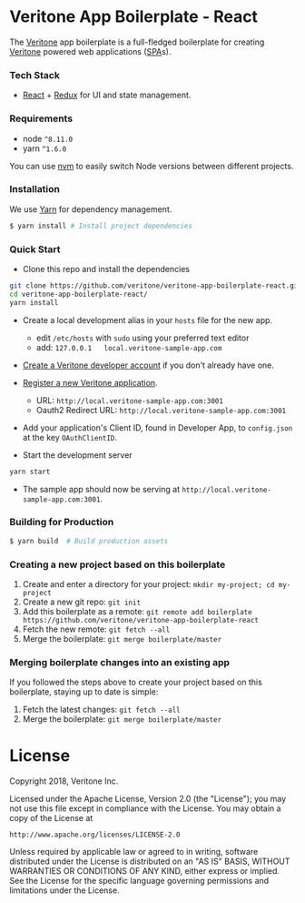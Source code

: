 # Veritone App Boilerplate - React

The [Veritone][veri] app boilerplate is a full-fledged boilerplate for creating [Veritone][veri] powered web applications ([SPA](https://en.wikipedia.org/wiki/Single-page_application)s).

### Tech Stack
* [React][react] + [Redux][redux] for UI and state management.

### Requirements
* node `^8.11.0`
* yarn `^1.6.0` 

You can use [nvm](https://github.com/creationix/nvm#installation) to easily switch Node versions between different projects.

### Installation
We use [Yarn](https://yarnpkg.com/) for dependency management.
```bash
$ yarn install # Install project dependencies
```

### Quick Start
* Clone this repo and install the dependencies
```sh
git clone https://github.com/veritone/veritone-app-boilerplate-react.git
cd veritone-app-boilerplate-react/
yarn install
```

* Create a local development alias in your `hosts` file for the new app.
  * edit `/etc/hosts` with `sudo` using your preferred text editor
  * add: `127.0.0.1   local.veritone-sample-app.com`

* [Create a Veritone developer account](https://www.veritone.com/devsignup) if you don't already have one.

* [Register a new Veritone application](https://developer.veritone.com/applications/overview/new/details).
  * URL: `http://local.veritone-sample-app.com:3001`
  * Oauth2 Redirect URL: `http://local.veritone-sample-app.com:3001`
  
* Add your application's Client ID, found in Developer App, to `config.json` at the key `OAuthClientID`.

* Start the development server
```sh
yarn start
```

* The sample app should now be serving at `http://local.veritone-sample-app.com:3001`.

### Building for Production
```bash
$ yarn build  # Build production assets
```

[react]: https://facebook.github.io/react/
[redux]: http://redux.js.org/
[veri]: https://veritone.com/
[rdce]: https://chrome.google.com/webstore/detail/redux-devtools/lmhkpmbekcpmknklioeibfkpmmfibljd

### Creating a new project based on this boilerplate
1. Create and enter a directory for your project: `mkdir my-project; cd my-project`
2. Create a new git repo: `git init`
3. Add this boilerplate as a remote: `git remote add boilerplate https://github.com/veritone/veritone-app-boilerplate-react`
4. Fetch the new remote: `git fetch --all`
5. Merge the boilerplate: `git merge boilerplate/master`

### Merging boilerplate changes into an existing app
If you followed the steps above to create your project based on this boilerplate, staying up to date is simple:
1. Fetch the latest changes: `git fetch --all`
2. Merge the boilerplate: `git merge boilerplate/master`

# License
Copyright 2018, Veritone Inc.

Licensed under the Apache License, Version 2.0 (the "License");
you may not use this file except in compliance with the License.
You may obtain a copy of the License at

    http://www.apache.org/licenses/LICENSE-2.0

Unless required by applicable law or agreed to in writing, software
distributed under the License is distributed on an "AS IS" BASIS,
WITHOUT WARRANTIES OR CONDITIONS OF ANY KIND, either express or implied.
See the License for the specific language governing permissions and
limitations under the License.
